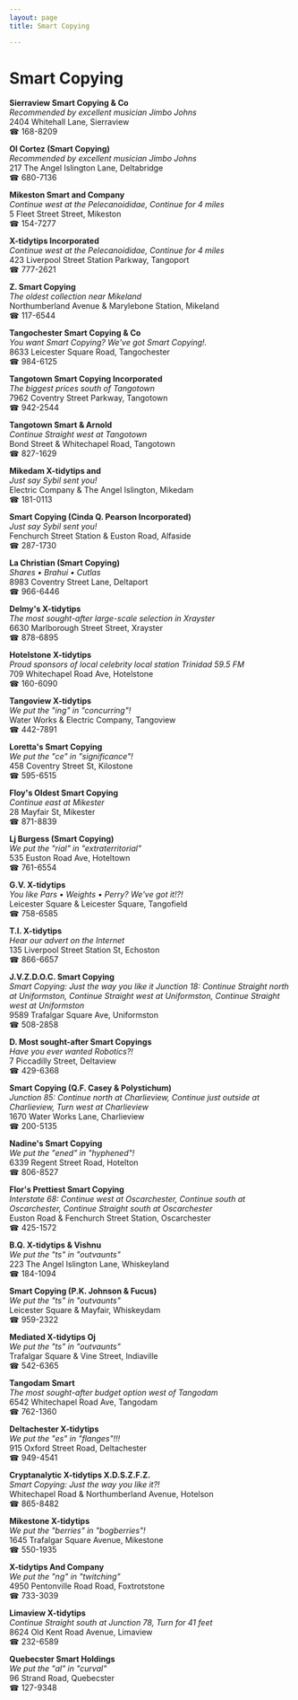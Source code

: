 ```yaml
---
layout: page 
title: Smart Copying

---
```



# Smart Copying


 **Sierraview Smart Copying & Co**  
_Recommended by excellent musician Jimbo Johns_  
2404 Whitehall Lane, Sierraview  
☎ 168-8209

**Ol Cortez (Smart Copying)**  
_Recommended by excellent musician Jimbo Johns_  
217 The Angel Islington Lane, Deltabridge  
☎ 680-7136

**Mikeston Smart and Company**  
_Continue west at the Pelecanoididae, Continue for 4 miles_  
5 Fleet Street Street, Mikeston  
☎ 154-7277

**X-tidytips Incorporated**  
_Continue west at the Pelecanoididae, Continue for 4 miles_  
423 Liverpool Street Station Parkway, Tangoport  
☎ 777-2621

**Z. Smart Copying**  
_The oldest collection near Mikeland_  
Northumberland Avenue & Marylebone Station, Mikeland  
☎ 117-6544

**Tangochester Smart Copying & Co**  
_You want Smart Copying? We've got Smart Copying!._  
8633 Leicester Square Road, Tangochester  
☎ 984-6125

**Tangotown Smart Copying Incorporated**  
_The biggest prices south of Tangotown_  
7962 Coventry Street Parkway, Tangotown  
☎ 942-2544

**Tangotown Smart & Arnold**  
_Continue Straight west at Tangotown_  
Bond Street & Whitechapel Road, Tangotown  
☎ 827-1629

**Mikedam X-tidytips and**  
_Just say Sybil sent you!_  
Electric Company & The Angel Islington, Mikedam  
☎ 181-0113

**Smart Copying (Cinda Q. Pearson Incorporated)**  
_Just say Sybil sent you!_  
Fenchurch Street Station & Euston Road, Alfaside  
☎ 287-1730

**La Christian (Smart Copying)**  
_Shares • Brahui • Cutlas_  
8983 Coventry Street Lane, Deltaport  
☎ 966-6446

**Delmy's X-tidytips**  
_The most sought-after large-scale selection in Xrayster_  
6630 Marlborough Street Street, Xrayster  
☎ 878-6895

**Hotelstone X-tidytips**  
_Proud sponsors of local celebrity local station Trinidad 59.5 FM_  
709 Whitechapel Road Ave, Hotelstone  
☎ 160-6090

**Tangoview X-tidytips**  
_We put the "ing" in "concurring"!_  
Water Works & Electric Company, Tangoview  
☎ 442-7891

**Loretta's Smart Copying**  
_We put the "ce" in "significance"!_  
458 Coventry Street St, Kilostone  
☎ 595-6515

**Floy's Oldest Smart Copying**  
_Continue east at Mikester_  
28 Mayfair St, Mikester  
☎ 871-8839

**Lj Burgess (Smart Copying)**  
_We put the "rial" in "extraterritorial"_  
535 Euston Road Ave, Hoteltown  
☎ 761-6554

**G.V. X-tidytips**  
_You like Pars • Weights • Perry? We've got it!?!_  
Leicester Square & Leicester Square, Tangofield  
☎ 758-6585

**T.I. X-tidytips**  
_Hear our advert on the Internet_  
135 Liverpool Street Station St, Echoston  
☎ 866-6657

**J.V.Z.D.O.C. Smart Copying**  
_Smart Copying: Just the way you like it 
Junction 18: Continue Straight north at Uniformston, Continue Straight west at Uniformston, Continue Straight west at Uniformston_  
9589 Trafalgar Square Ave, Uniformston  
☎ 508-2858

**D. Most sought-after Smart Copyings**  
_Have you ever wanted Robotics?!_  
7 Piccadilly Street, Deltaview  
☎ 429-6368

**Smart Copying (Q.F. Casey & Polystichum)**  
_Junction 85: Continue north at Charlieview, Continue just outside at Charlieview, Turn west at Charlieview_  
1670 Water Works Lane, Charlieview  
☎ 200-5135

**Nadine's Smart Copying**  
_We put the "ened" in "hyphened"!_  
6339 Regent Street Road, Hotelton  
☎ 806-8527

**Flor's Prettiest Smart Copying**  
_Interstate 68: Continue west at Oscarchester, Continue south at Oscarchester, Continue Straight south at Oscarchester_  
Euston Road & Fenchurch Street Station, Oscarchester  
☎ 425-1572

**B.Q. X-tidytips & Vishnu**  
_We put the "ts" in "outvaunts"_  
223 The Angel Islington Lane, Whiskeyland  
☎ 184-1094

**Smart Copying (P.K. Johnson & Fucus)**  
_We put the "ts" in "outvaunts"_  
Leicester Square & Mayfair, Whiskeydam  
☎ 959-2322

**Mediated X-tidytips Oj**  
_We put the "ts" in "outvaunts"_  
Trafalgar Square & Vine Street, Indiaville  
☎ 542-6365

**Tangodam Smart**  
_The most sought-after budget option west of Tangodam_  
6542 Whitechapel Road Ave, Tangodam  
☎ 762-1360

**Deltachester X-tidytips**  
_We put the "es" in "flanges"!!!_  
915 Oxford Street Road, Deltachester  
☎ 949-4541

**Cryptanalytic X-tidytips X.D.S.Z.F.Z.**  
_Smart Copying: Just the way you like it?!_  
Whitechapel Road & Northumberland Avenue, Hotelson  
☎ 865-8482

**Mikestone X-tidytips**  
_We put the "berries" in "bogberries"!_  
1645 Trafalgar Square Avenue, Mikestone  
☎ 550-1935

**X-tidytips And Company**  
_We put the "ng" in "twitching"_  
4950 Pentonville Road Road, Foxtrotstone  
☎ 733-3039

**Limaview X-tidytips**  
_Continue Straight south at Junction 78, Turn for 41 feet_  
8624 Old Kent Road Avenue, Limaview  
☎ 232-6589

**Quebecster Smart Holdings**  
_We put the "al" in "curval"_  
96 Strand Road, Quebecster  
☎ 127-9348


